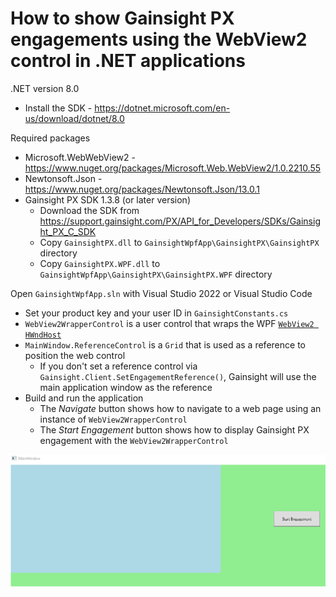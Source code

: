 # How to show Gainsight PX engagements using the WebView2 control in .NET applications

.NET version 8.0
- Install the SDK - https://dotnet.microsoft.com/en-us/download/dotnet/8.0

Required packages
- Microsoft.WebWebView2 - https://www.nuget.org/packages/Microsoft.Web.WebView2/1.0.2210.55
- Newtonsoft.Json - https://www.nuget.org/packages/Newtonsoft.Json/13.0.1
- Gainsight PX SDK 1.3.8 (or later version)
  - Download the SDK from https://support.gainsight.com/PX/API_for_Developers/SDKs/Gainsight_PX_C_SDK
  - Copy `GainsightPX.dll` to `GainsightWpfApp\GainsightPX\GainsightPX` directory
  - Copy `GainsightPX.WPF.dll` to `GainsightWpfApp\GainsightPX\GainsightPX.WPF` directory

Open `GainsightWpfApp.sln` with Visual Studio 2022 or Visual Studio Code
- Set your product key and your user ID in `GainsightConstants.cs`
- `WebView2WrapperControl` is a user control that wraps the WPF [`WebView2 HWndHost`](https://learn.microsoft.com/en-us/dotnet/api/microsoft.web.webview2.wpf.webview2)
- `MainWindow.ReferenceControl` is a `Grid` that is used as a reference to position the web control
  - If you don't set a reference control via `Gainsight.Client.SetEngagementReference()`, Gainsight will use the main application window as the reference
- Build and run the application
  - The _Navigate_ button shows how to navigate to a web page using an instance of `WebView2WrapperControl`
  - The _Start Engagement_ button shows how to display Gainsight PX engagement with the `WebView2WrapperControl`

![img](gainsight-wpf-webview2.gif)
